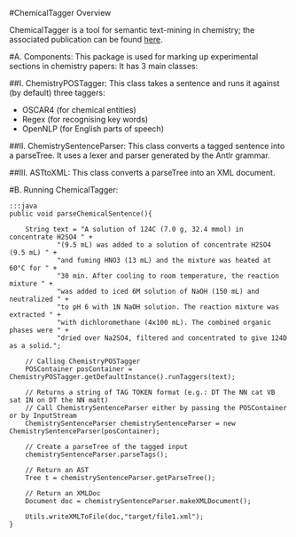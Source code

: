 #ChemicalTagger Overview

ChemicalTagger is a tool for semantic text-mining in chemistry; the associated publication can be found [here](http://dx.doi.org/10.1186/1758-2946-3-17).

#A. Components:
This package is used for marking up experimental sections in chemistry papers:
It has 3 main classes:

##I. ChemistryPOSTagger:
This class takes a sentence and runs it against (by default) three taggers:

* OSCAR4 (for chemical entities)
* Regex (for recognising key words)
* OpenNLP (for English parts of speech)

##II. ChemistrySentenceParser:
This class converts a tagged sentence into a parseTree. It uses a lexer and parser generated
by the Antlr grammar.

##III. ASTtoXML:
This class converts a parseTree into an XML document.


#B. Running ChemicalTagger:

    :::java
    public void parseChemicalSentence(){
        
	    String text = "A solution of 124C (7.0 g, 32.4 mmol) in concentrate H2SO4 " +
	    		"(9.5 mL) was added to a solution of concentrate H2SO4 (9.5 mL) " +
	    		"and fuming HNO3 (13 mL) and the mixture was heated at 60°C for " +
	    		"30 min. After cooling to room temperature, the reaction mixture " +
	    		"was added to iced 6M solution of NaOH (150 mL) and neutralized " +
	    		"to pH 6 with 1N NaOH solution. The reaction mixture was extracted " +
	    		"with dichloromethane (4x100 mL). The combined organic phases were " +
	    		"dried over Na2SO4, filtered and concentrated to give 124D as a solid.";    

        // Calling ChemistryPOSTagger
        POSContainer posContainer = ChemistryPOSTagger.getDefaultInstance().runTaggers(text);

        // Returns a string of TAG TOKEN format (e.g.: DT The NN cat VB sat IN on DT the NN matt)
        // Call ChemistrySentenceParser either by passing the POSContainer or by InputStream
        ChemistrySentenceParser chemistrySentenceParser = new ChemistrySentenceParser(posContainer);

        // Create a parseTree of the tagged input
        chemistrySentenceParser.parseTags();
        
        // Return an AST
        Tree t = chemistrySentenceParser.getParseTree();
        
        // Return an XMLDoc
        Document doc = chemistrySentenceParser.makeXMLDocument();

        Utils.writeXMLToFile(doc,"target/file1.xml");
    }

